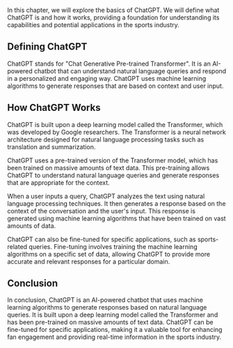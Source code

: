 
In this chapter, we will explore the basics of ChatGPT. We will define what ChatGPT is and how it works, providing a foundation for understanding its capabilities and potential applications in the sports industry.

Defining ChatGPT
----------------

ChatGPT stands for "Chat Generative Pre-trained Transformer". It is an AI-powered chatbot that can understand natural language queries and respond in a personalized and engaging way. ChatGPT uses machine learning algorithms to generate responses that are based on context and user input.

How ChatGPT Works
-----------------

ChatGPT is built upon a deep learning model called the Transformer, which was developed by Google researchers. The Transformer is a neural network architecture designed for natural language processing tasks such as translation and summarization.

ChatGPT uses a pre-trained version of the Transformer model, which has been trained on massive amounts of text data. This pre-training allows ChatGPT to understand natural language queries and generate responses that are appropriate for the context.

When a user inputs a query, ChatGPT analyzes the text using natural language processing techniques. It then generates a response based on the context of the conversation and the user's input. This response is generated using machine learning algorithms that have been trained on vast amounts of data.

ChatGPT can also be fine-tuned for specific applications, such as sports-related queries. Fine-tuning involves training the machine learning algorithms on a specific set of data, allowing ChatGPT to provide more accurate and relevant responses for a particular domain.

Conclusion
----------

In conclusion, ChatGPT is an AI-powered chatbot that uses machine learning algorithms to generate responses based on natural language queries. It is built upon a deep learning model called the Transformer and has been pre-trained on massive amounts of text data. ChatGPT can be fine-tuned for specific applications, making it a valuable tool for enhancing fan engagement and providing real-time information in the sports industry.
